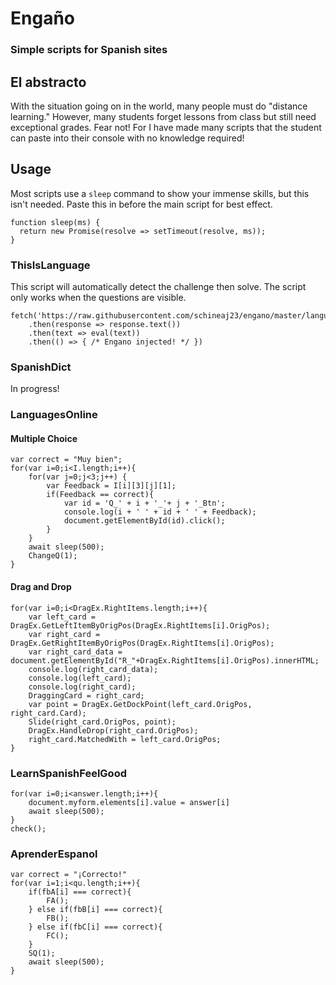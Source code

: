 # Engaño
### Simple scripts for Spanish sites

## El abstracto
With the situation going on in the world, many people must do "distance learning." However, many students forget lessons from class but still need exceptional grades. Fear not! For I have made many scripts that the student can paste into their console with no knowledge required!

## Usage
Most scripts use a `sleep` command to show your immense skills, but this isn't needed. Paste this in before the main script for best effect.
```
function sleep(ms) {
  return new Promise(resolve => setTimeout(resolve, ms));
}
```

### ThisIsLanguage
This script will automatically detect the challenge then solve. 
The script only works when the questions are visible.
```
fetch('https://raw.githubusercontent.com/schineaj23/engano/master/language.js')
    .then(response => response.text())
    .then(text => eval(text))
    .then(() => { /* Engano injected! */ })
```

### SpanishDict
In progress!

### LanguagesOnline

#### Multiple Choice
```
var correct = "Muy bien";
for(var i=0;i<I.length;i++){
    for(var j=0;j<3;j++) {
        var Feedback = I[i][3][j][1];
        if(Feedback == correct){
            var id = 'Q_' + i + '_'+ j + '_Btn';
            console.log(i + ' ' + id + ' ' + Feedback);
            document.getElementById(id).click();
        }
    }
    await sleep(500);
    ChangeQ(1);
}
```

#### Drag and Drop
```
for(var i=0;i<DragEx.RightItems.length;i++){
    var left_card = DragEx.GetLeftItemByOrigPos(DragEx.RightItems[i].OrigPos);
    var right_card = DragEx.GetRightItemByOrigPos(DragEx.RightItems[i].OrigPos);
    var right_card_data = document.getElementById("R_"+DragEx.RightItems[i].OrigPos).innerHTML;
    console.log(right_card_data);
    console.log(left_card);
    console.log(right_card);
    DraggingCard = right_card;
    var point = DragEx.GetDockPoint(left_card.OrigPos, right_card.Card);
    Slide(right_card.OrigPos, point);
    DragEx.HandleDrop(right_card.OrigPos);
    right_card.MatchedWith = left_card.OrigPos;
}
```

### LearnSpanishFeelGood
```
for(var i=0;i<answer.length;i++){
    document.myform.elements[i].value = answer[i]
    await sleep(500);
}
check();
```

### AprenderEspanol
```
var correct = "¡Correcto!"
for(var i=1;i<qu.length;i++){
    if(fbA[i] === correct){
        FA();
    } else if(fbB[i] === correct){
        FB();
    } else if(fbC[i] === correct){
        FC();
    }
    SQ(1);
    await sleep(500);
}
```
